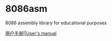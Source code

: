 # 8086asm
8086 assembly library for educational purposes

[用户手册||User's manual](https://hyan23.org/tech/2018/09/21/8086asm-user-manual.html)
